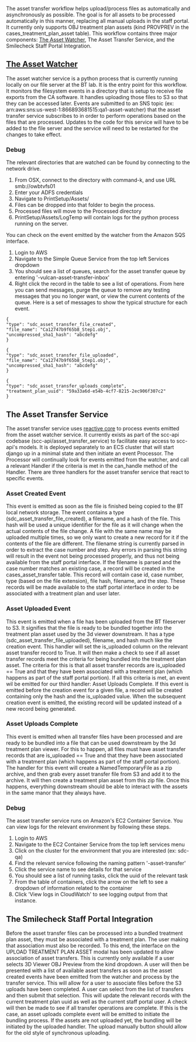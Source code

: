 The asset transfer workflow helps upload/process files as automatically and asynchronously as possible. The goal is for all assets to be processed automatically in this manner, replacing all manual uploads in the staff portal. It currently only supports OBJ treatment plan assets (kind PROVPREV in the cases_treatment_plan_asset table). This workflow contains three major components: [The Asset Watcher](https://github.com/CamelotVG/sdc-asset-watcher), The Asset Transfer Service, and the Smilecheck Staff Portal Integration.

## [The Asset Watcher](https://github.com/CamelotVG/sdc-asset-watcher)

The asset watcher service is a python process that is currently running locally on our file server at the BT lab. It is the entry point for this workflow. It monitors the filesystem events in a directory that is setup to receive file exports from the CA software. It handles uploading those files to S3 so that they can be accessed later. Events are submitted to an SNS topic (ex: arn:aws:sns:us-west-1:866893681515:qa1-asset-watcher) that the asset transfer service subscribes to in order to perform operations based on the files that are processed. Updates to the code for this service will have to be added to the file server and the service will need to be restarted for the changes to take effect.

### Debug

The relevant directories that are watched can be found by connecting to the network drive.
1. From OSX, connect to the directory with command-k, and use URL smb://owbtvfs01
2. Enter your ADFS credentials
3. Navigate to PrintSetup/Assets/<env>
4. Files can be dropped into that folder to begin the process.
5. Processed files will move to the Processed directory
6. PrintSetup/Assets/LogTemp will contain logs for the python process running on the server.

You can check on the event emitted by the watcher from the Amazon SQS interface.
1. Login to AWS
2. Navigate to the Simple Queue Service from the top left Services dropdown
3. You should see a list of queues, search for the asset transfer queue by entering '<env>-vulcan-asset-transfer-inbox'
4. Right click the record in the table to see a list of operations. From here you can send messages, purge the queue to remove any testing messages that you no longer want, or view the current contents of the queue. Here is a set of messages to show the typical structure for each event.
```
{
"type": "sdc_asset_transfer_file_created",
"file_name": "Ca12747b9f65b8_Step1.obj",
"uncompressed_sha1_hash": "abcdefg"
}

{
"type": "sdc_asset_transfer_file_uploaded",
"file_name": "Ca12747b9f65b8_Step1.obj",
"uncompressed_sha1_hash": "abcdefg"
}

{
"type": "sdc_asset_transfer_uploads_complete",
"treatment_plan_uuid": "59a33a6d-e54b-4cf7-8215-2ec906f307c2"
}
```

## The Asset Transfer Service

The asset transfer service uses [reactive core](https://github.com/CamelotVG/sdc-reactive-core) to process events emitted from the asset watcher service. It currently exists as part of the scc-api codebase (scc-api/asset_transfer_service) to facilitate easy access to scc-api's models. It is deployed separately to an ECS cluster that will start django up in a minimal state and then initiate an event Processor. The Processor will continually look for events emitted from the watcher, and call a relevant Handler if the criteria is met in the can_handle method of the Handler. There are three handlers for the asset transfer service that react to specific events.

### Asset Created Event

This event is emitted as soon as the file is finished being copied to the BT local network storage. The event contains a type (sdc_asset_transfer_file_created), a filename, and a hash of the file. This hash will be used a unique identifier for the file as it will change when the actual contents of the file change. A file with the same name may be uploaded multiple times, so we only want to create a new record for it if the contents of the file are different. The filename string is currently parsed in order to extract the case number and step. Any errors in parsing this string will result in the event not being processed properly, and thus not being available from the staff portal interface. If the filename is parsed and the case number matches an existing case, a record will be created in the cases_asset_transfer table. This record will contain case id, case number, type (based on the file extension), file hash, filename, and the step. These records will be made available to the staff portal interface in order to be associated with a treatment plan and user later.

### Asset Uploaded Event

This event is emitted when a file has been uploaded from the BT fileserver to S3. It signifies that the file is ready to be bundled together into the treatment plan asset used by the 3d viewer downstream. It has a type (sdc_asset_transfer_file_uploaded), filename, and hash much like the creation event. This handler will set the is_uploaded column on the relevant asset transfer record to True. It will then make a check to see if all asset transfer records meet the criteria for being bundled into the treatment plan asset. The criteria for this is that all asset transfer records are is_uploaded == True and that they have been associated with a treatment plan (which happens as part of the staff portal portion). If all this criteria is met, an event wil be emitted for our third handler: Asset Uploads Complete. If this event is emitted before the creation event for a given file, a record will be created containing only the hash and the is_uploaded value. When the subsequent creation event is emitted, the existing record will be updated instead of a new record being generated.

### Asset Uploads Complete

This event is emitted when all transfer files have been processed and are ready to be bundled into a file that can be used downstream by the 3d treatment plan viewer. For this to happen, all files must have asset transfer records  that are is_uploaded == True and that they have been associated with a treatment plan (which happens as part of the staff portal portion). The handler for this event will create a NamedTemporaryFile as a zip archive, and then grab every asset transfer file from S3 and add it to the archive. It will then create a treatment plan asset from this zip file. Once this happens, everything downstream should be able to interact with the assets in the same manor that they always have.

### Debug

The asset transfer service runs on Amazon's EC2 Container Service. You can view logs for the relevant environment by following these steps.
1. Login to AWS
2. Navigate to the EC2 Container Service from the top left services menu
3. Click on the cluster for the environment that you are interested (ex: sdc-qa)
4. Find the relevant service following the naming pattern '<env>-asset-transfer'
5. Click the service name to see details for that service
6. You should see a list of running tasks, click the uuid of the relevant task
7. From the table of containers, click the arrow on the left to see a dropdown of information related to the container
8. Click 'View logs in CloudWatch' to see logging output from that instance.


## The Smilecheck Staff Portal Integration

Before the asset transfer files can be processed into a bundled treatment plan asset, they must be associated with a treatment plan. The user making that association must also be recorded. To this end, the interface on the UPLOAD TREATMENT PLAN ASSET modal has been updated to allow association of asset transfers. This is currently only available if a user selects 3D Viewer OBJ Preview from the kind dropdown. A user will then be presented with a list of available asset transfers as soon as the asset created events have been emitted from the watcher and process by the transfer service. This will allow for a user to associate files before the S3 uploads have been completed. A user can select from the list of transfers and then submit that selection. This will update the relevant records with the current treatment plan uuid as well as the current staff portal user. A check will then be made to see if all transfer operations are complete. If this is the case, an asset uploads complete event will be emitted to initiate the bundling process. If the assets are not uploaded yet, the bundling will be initiated by the uploaded handler. The upload manually button should allow for the old style of synchronous uploading.
